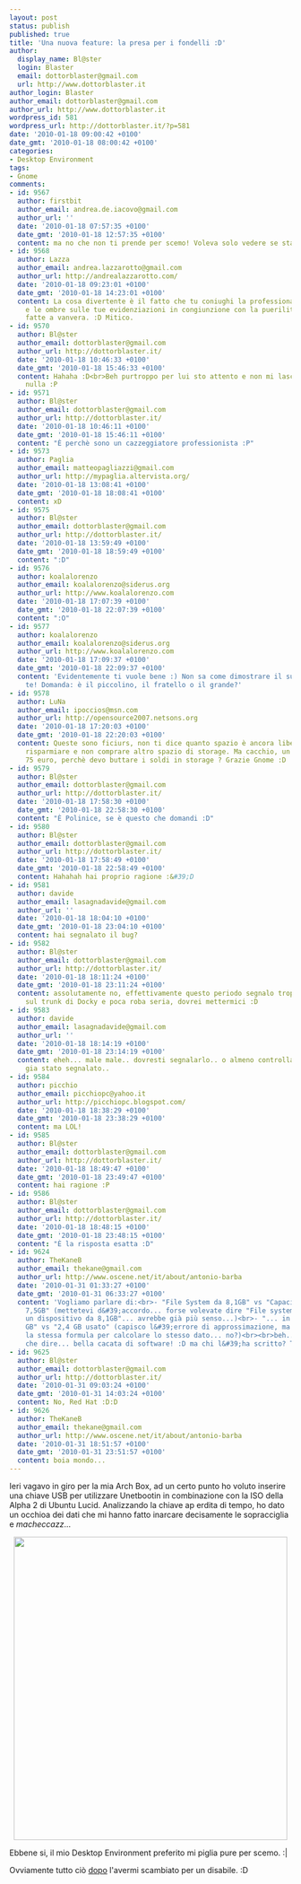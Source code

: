 ```yaml
---
layout: post
status: publish
published: true
title: 'Una nuova feature: la presa per i fondelli :D'
author:
  display_name: Bl@ster
  login: Blaster
  email: dottorblaster@gmail.com
  url: http://www.dottorblaster.it
author_login: Blaster
author_email: dottorblaster@gmail.com
author_url: http://www.dottorblaster.it
wordpress_id: 581
wordpress_url: http://dottorblaster.it/?p=581
date: '2010-01-18 09:00:42 +0100'
date_gmt: '2010-01-18 08:00:42 +0100'
categories:
- Desktop Environment
tags:
- Gnome
comments:
- id: 9567
  author: firstbit
  author_email: andrea.de.iacovo@gmail.com
  author_url: ''
  date: '2010-01-18 07:57:35 +0100'
  date_gmt: '2010-01-18 12:57:35 +0100'
  content: ma no che non ti prende per scemo! Voleva solo vedere se stavi attento.................
- id: 9568
  author: Lazza
  author_email: andrea.lazzarotto@gmail.com
  author_url: http://andrealazzarotto.com/
  date: '2010-01-18 09:23:01 +0100'
  date_gmt: '2010-01-18 14:23:01 +0100'
  content: La cosa divertente è il fatto che tu coniughi la professionalità dei rilievi
    e le ombre sulle tue evidenziazioni in congiunzione con la puerilità delle pennellate
    fatte a vanvera. :D Mitico.
- id: 9570
  author: Bl@ster
  author_email: dottorblaster@gmail.com
  author_url: http://dottorblaster.it/
  date: '2010-01-18 10:46:33 +0100'
  date_gmt: '2010-01-18 15:46:33 +0100'
  content: Hahaha :D<br>Beh purtroppo per lui sto attento e non mi lascio sfuggire
    nulla :P
- id: 9571
  author: Bl@ster
  author_email: dottorblaster@gmail.com
  author_url: http://dottorblaster.it/
  date: '2010-01-18 10:46:11 +0100'
  date_gmt: '2010-01-18 15:46:11 +0100'
  content: "È perchè sono un cazzeggiatore professionista :P"
- id: 9573
  author: Paglia
  author_email: matteopagliazzi@gmail.com
  author_url: http://mypaglia.altervista.org/
  date: '2010-01-18 13:08:41 +0100'
  date_gmt: '2010-01-18 18:08:41 +0100'
  content: xD
- id: 9575
  author: Bl@ster
  author_email: dottorblaster@gmail.com
  author_url: http://dottorblaster.it/
  date: '2010-01-18 13:59:49 +0100'
  date_gmt: '2010-01-18 18:59:49 +0100'
  content: ":D"
- id: 9576
  author: koalalorenzo
  author_email: koalalorenzo@siderus.org
  author_url: http://www.koalalorenzo.com
  date: '2010-01-18 17:07:39 +0100'
  date_gmt: '2010-01-18 22:07:39 +0100'
  content: ":O"
- id: 9577
  author: koalalorenzo
  author_email: koalalorenzo@siderus.org
  author_url: http://www.koalalorenzo.com
  date: '2010-01-18 17:09:37 +0100'
  date_gmt: '2010-01-18 22:09:37 +0100'
  content: 'Evidentemente ti vuole bene :) Non sa come dimostrare il suo amore per
    te! Domanda: è il piccolino, il fratello o il grande?'
- id: 9578
  author: LuNa
  author_email: ipoccios@msn.com
  author_url: http://opensource2007.netsons.org
  date: '2010-01-18 17:20:03 +0100'
  date_gmt: '2010-01-18 22:20:03 +0100'
  content: Queste sono ficiurs, non ti dice quanto spazio è ancora libero per farti
    risparmiare e non comprare altro spazio di storage. Ma cacchio, un tera costa
    75 euro, perchè devo buttare i soldi in storage ? Grazie Gnome :D
- id: 9579
  author: Bl@ster
  author_email: dottorblaster@gmail.com
  author_url: http://dottorblaster.it/
  date: '2010-01-18 17:58:30 +0100'
  date_gmt: '2010-01-18 22:58:30 +0100'
  content: "È Polinice, se è questo che domandi :D"
- id: 9580
  author: Bl@ster
  author_email: dottorblaster@gmail.com
  author_url: http://dottorblaster.it/
  date: '2010-01-18 17:58:49 +0100'
  date_gmt: '2010-01-18 22:58:49 +0100'
  content: Hahahah hai proprio ragione :&#39;D
- id: 9581
  author: davide
  author_email: lasagnadavide@gmail.com
  author_url: ''
  date: '2010-01-18 18:04:10 +0100'
  date_gmt: '2010-01-18 23:04:10 +0100'
  content: hai segnalato il bug?
- id: 9582
  author: Bl@ster
  author_email: dottorblaster@gmail.com
  author_url: http://dottorblaster.it/
  date: '2010-01-18 18:11:24 +0100'
  date_gmt: '2010-01-18 23:11:24 +0100'
  content: assolutamente no, effettivamente questo periodo segnalo troppe puttanate
    sul trunk di Docky e poca roba seria, dovrei mettermici :D
- id: 9583
  author: davide
  author_email: lasagnadavide@gmail.com
  author_url: ''
  date: '2010-01-18 18:14:19 +0100'
  date_gmt: '2010-01-18 23:14:19 +0100'
  content: eheh... male male.. dovresti segnalarlo.. o almeno controllare che sia
    gia stato segnalato..
- id: 9584
  author: picchio
  author_email: picchiopc@yahoo.it
  author_url: http://picchiopc.blogspot.com/
  date: '2010-01-18 18:38:29 +0100'
  date_gmt: '2010-01-18 23:38:29 +0100'
  content: ma LOL!
- id: 9585
  author: Bl@ster
  author_email: dottorblaster@gmail.com
  author_url: http://dottorblaster.it/
  date: '2010-01-18 18:49:47 +0100'
  date_gmt: '2010-01-18 23:49:47 +0100'
  content: hai ragione :P
- id: 9586
  author: Bl@ster
  author_email: dottorblaster@gmail.com
  author_url: http://dottorblaster.it/
  date: '2010-01-18 18:48:15 +0100'
  date_gmt: '2010-01-18 23:48:15 +0100'
  content: "È la risposta esatta :D"
- id: 9624
  author: TheKaneB
  author_email: thekane@gmail.com
  author_url: http://www.oscene.net/it/about/antonio-barba
  date: '2010-01-31 01:33:27 +0100'
  date_gmt: '2010-01-31 06:33:27 +0100'
  content: 'Vogliamo parlare di:<br>- "File System da 8,1GB" vs "Capacità totale:
    7,5GB" (mettetevi d&#39;accordo... forse volevate dire "File system da 7,5GB su
    un dispositivo da 8,1GB"... avrebbe già più senso...)<br>- "... in totale 2,3
    GB" vs "2,4 GB usato" (capisco l&#39;errore di approssimazione, ma almeno usate
    la stessa formula per calcolare lo stesso dato... no?)<br><br>beh... non c&#39;è
    che dire... bella cacata di software! :D ma chi l&#39;ha scritto? Topo Gigio?'
- id: 9625
  author: Bl@ster
  author_email: dottorblaster@gmail.com
  author_url: http://dottorblaster.it/
  date: '2010-01-31 09:03:24 +0100'
  date_gmt: '2010-01-31 14:03:24 +0100'
  content: No, Red Hat :D:D
- id: 9626
  author: TheKaneB
  author_email: thekane@gmail.com
  author_url: http://www.oscene.net/it/about/antonio-barba
  date: '2010-01-31 18:51:57 +0100'
  date_gmt: '2010-01-31 23:51:57 +0100'
  content: boia mondo...
---
```

<p>Ieri vagavo in giro per la mia Arch Box, ad un certo punto ho voluto inserire una chiave USB per utilizzare Unetbootin in combinazione con la ISO della Alpha 2 di Ubuntu Lucid. Analizzando la chiave ap erdita di tempo, ho dato un occhioa dei dati che mi hanno fatto inarcare decisamente le sopracciglia e <em>macheccazz</em>...</p>
<p style="text-align: center;"><img class="alignnone" src="http://i46.tinypic.com/1z50zr4.jpg" alt="" width="488" height="541" /></p>
<p>Ebbene si, il mio Desktop Environment preferito mi piglia pure per scemo. :|</p>
<p>Ovviamente tutto ciò <a href="http://dottorblaster.it/2009/10/ascoltami-il-tuo-pc-deve-essere-accessibile/">dopo</a> l'avermi scambiato per un disabile. :D</p>

